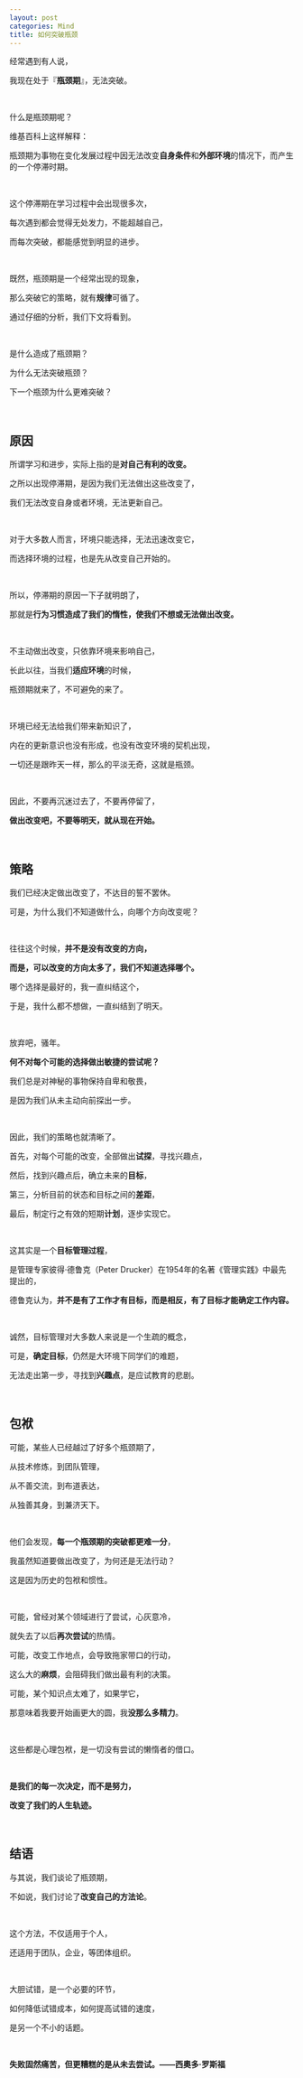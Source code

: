 ```yaml
---
layout: post
categories: Mind
title: 如何突破瓶颈
---
```


经常遇到有人说，

我现在处于『**瓶颈期**』，无法突破。

<br/>

什么是瓶颈期呢？

维基百科上这样解释：

瓶颈期为事物在变化发展过程中因无法改变**自身条件**和**外部环境**的情况下，而产生的一个停滞时期。

<br/>

这个停滞期在学习过程中会出现很多次，

每次遇到都会觉得无处发力，不能超越自己，

而每次突破，都能感觉到明显的进步。

<br/>

既然，瓶颈期是一个经常出现的现象，

那么突破它的策略，就有**规律**可循了。

通过仔细的分析，我们下文将看到。

<br/>

是什么造成了瓶颈期？

为什么无法突破瓶颈？

下一个瓶颈为什么更难突破？

<br/>

## **原因**

所谓学习和进步，实际上指的是**对自己有利的改变。**

之所以出现停滞期，是因为我们无法做出这些改变了，

我们无法改变自身或者环境，无法更新自己。

<br/>

对于大多数人而言，环境只能选择，无法迅速改变它，

而选择环境的过程，也是先从改变自己开始的。

<br/>

所以，停滞期的原因一下子就明朗了，

那就是**行为习惯造成了我们的惰性，使我们不想或无法做出改变。**

<br/>

不主动做出改变，只依靠环境来影响自己，

长此以往，当我们**适应环境**的时候，

瓶颈期就来了，不可避免的来了。

<br/>

环境已经无法给我们带来新知识了，

内在的更新意识也没有形成，也没有改变环境的契机出现，

一切还是跟昨天一样，那么的平淡无奇，这就是瓶颈。

<br/>

因此，不要再沉迷过去了，不要再停留了，

**做出改变吧，不要等明天，就从现在开始。**

<br/>

## **策略**

我们已经决定做出改变了，不达目的誓不罢休。

可是，为什么我们不知道做什么，向哪个方向改变呢？

<br/>

往往这个时候，**并不是没有改变的方向，**

**而是，可以改变的方向太多了，我们不知道选择哪个。**

哪个选择是最好的，我一直纠结这个，

于是，我什么都不想做，一直纠结到了明天。

<br/>

放弃吧，骚年。

**何不对每个可能的选择做出敏捷的尝试呢？**

我们总是对神秘的事物保持自卑和敬畏，

是因为我们从未主动向前探出一步。

<br/>

因此，我们的策略也就清晰了。

首先，对每个可能的改变，全部做出**试探**，寻找兴趣点，

然后，找到兴趣点后，确立未来的**目标**，

第三，分析目前的状态和目标之间的**差距**，

最后，制定行之有效的短期**计划**，逐步实现它。

<br/>

这其实是一个**目标管理过程**，

是管理专家彼得·德鲁克（Peter Drucker）在1954年的名著《管理实践》中最先提出的，

德鲁克认为，**并不是有了工作才有目标，而是相反，有了目标才能确定工作内容。**

<br/>

诚然，目标管理对大多数人来说是一个生疏的概念，

可是，**确定目标**，仍然是大环境下同学们的难题，

无法走出第一步，寻找到**兴趣点**，是应试教育的悲剧。

<br/>

## **包袱**

可能，某些人已经越过了好多个瓶颈期了，

从技术修炼，到团队管理，

从不善交流，到布道表达，

从独善其身，到兼济天下。

<br/>

他们会发现，**每一个瓶颈期的突破都更难一分**，

我虽然知道要做出改变了，为何还是无法行动？

这是因为历史的包袱和惯性。

<br/>

可能，曾经对某个领域进行了尝试，心灰意冷，

就失去了以后**再次尝试**的热情。

可能，改变工作地点，会导致拖家带口的行动，

这么大的**麻烦**，会阻碍我们做出最有利的决策。

可能，某个知识点太难了，如果学它，

那意味着我要开始画更大的圆，我**没那么多精力**。

<br/>

这些都是心理包袱，是一切没有尝试的懒惰者的借口。

<br/>

**是我们的每一次决定，而不是努力，**

**改变了我们的人生轨迹。**

<br/>

## **结语**

与其说，我们谈论了瓶颈期，

不如说，我们讨论了**改变自己的方法论**。

<br/>

这个方法，不仅适用于个人，

还适用于团队，企业，等团体组织。

<br/>

大胆试错，是一个必要的环节，

如何降低试错成本，如何提高试错的速度，

是另一个不小的话题。

<br/>

**失败固然痛苦，但更糟糕的是从未去尝试。——西奧多·罗斯福**
